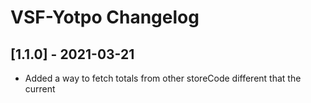 # VSF-Yotpo Changelog

## [1.1.0] - 2021-03-21

- Added a way to fetch totals from other storeCode different that the current
